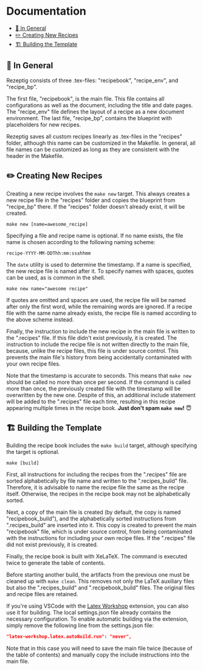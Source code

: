 # Documentation

- [💭 In General](#in_general)
- [✏️ Creating New Recipes](#creating_new_recipes)
- [🏗️ Building the Template](#building_the_template)

<div id="in_general"/>

## 💭 In General

Rezeptig consists of three .tex-files: "recipebook", "recipe_env", and 
"recipe_bp".

The first file, "recipebook", is the main file. This file contains all 
configurations as well as the document, including the title and date pages. The 
"recipe_env" file defines the layout of a recipe as a new document environment. 
The last file, "recipe_bp", contains the blueprint with placeholders for new 
recipes.

Rezeptig saves all custom recipes linearly as .tex-files in the "recipes" 
folder, although this name can be customized in the Makefile. In general, all 
file names can be customized as long as they are consistent with the header in 
the Makefile.

<div id="creating_new_recipes"/>

## ✏️ Creating New Recipes

Creating a new recipe involves the `make new` target. This always creates a new
recipe file in the "recipes" folder and copies the blueprint from "recipe_bp" 
there. If the "recipes" folder doesn't already exist, it will be created.

```
make new [name=awesome_recipe]
```

Specifying a file and recipe name is optional. If no name exists, the file name 
is chosen according to the following naming scheme:

```
recipe-YYYY-MM-DDThh:mm:ss±hhmm
```

The `date` utility is used to determine the timestamp. If a name is specified, 
the new recipe file is named after it. To specify names with spaces, quotes can
be used, as is common in the shell. 
 
```
make new name="awesome recipe"
``` 
 
If quotes are omitted and spaces are used, the recipe file will be named after 
only the first word, while the remaining words are ignored. If a recipe file 
with the same name already exists, the recipe file is named according to the 
above scheme instead.

Finally, the instruction to include the new recipe in the main file is written 
to the ".recipes" file. If this file didn't exist previously, it is created. The 
instruction to include the recipe file is not written directly to the main file, 
because, unlike the recipe files, this file is under source control. This 
prevents the main file's history from being accidentally contaminated with your 
own recipe files.

Note that the timestamp is accurate to seconds. This means that `make new` 
should be called no more than once per second. If the command is called more 
than once, the previously created file with the timestamp will be overwritten by 
the new one. Despite of this, an additional include statement will be added to 
the ".recipes" file each time, resulting in this recipe appearing multiple times 
in the recipe book. **Just don't spam `make new`!** 😇

<div id="building_the_template"/>

## 🏗️ Building the Template

Building the recipe book includes the `make build` target, although specifying 
the target is optional.

```
make [build]
```

First, all instructions for including the recipes from the ".recipes" file are 
sorted alphabetically by file name and written to the ".recipes_build" file. 
Therefore, it is advisable to name the recipe file the same as the recipe 
itself. Otherwise, the recipes in the recipe book may not be alphabetically 
sorted.

Next, a copy of the main file is created (by default, the copy is named 
"recipebook_build"), and the alphabetically sorted instructions from 
".recipes_build" are inserted into it. This copy is created to prevent the main 
"recipebook" file, which is under source control, from being contaminated with 
the instructions for including your own recipe files. If the ".recipes" file did 
not exist previously, it is created.

Finally, the recipe book is built with XeLaTeX. The command is executed twice to 
generate the table of contents.

Before starting another build, the artifacts from the previous one must be 
cleaned up with `make clean`. This removes not only the LaTeX auxiliary files 
but also the ".recipes_build" and ".recipebook_build" files. The original files 
and recipe files are retained.

If you're using VSCode with the 
[Latex Workshop](https://marketplace.visualstudio.com/items?itemName=James-Yu.latex-workshop) 
extension, you can also use it for building. The local settings.json file 
already contains the necessary configuration. To enable automatic building via 
the extension, simply remove the following line from the settings.json file:

```json
"latex-workshop.latex.autoBuild.run": "never",
```

Note that in this case you will need to save the main file twice (because of the 
table of contents) and manually copy the include instructions into the main 
file.
